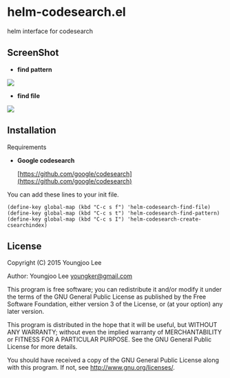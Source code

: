 # helm-codesearch.el

helm interface for codesearch

## ScreenShot

- **find pattern**
<img align="center" src="https://raw.github.com/youngker/helm-codesearchh.el/master/helm-codesearch-pattern.png">

- **find file**
<img align="center" src="https://raw.github.com/youngker/helm-codesearch.el/master/helm-codesearch-file.png">

## Installation

Requirements

- **Google codesearch**

  [https://github.com/google/codesearch](https://github.com/google/codesearch)


You can add these lines to your init file.

```elisp
(define-key global-map (kbd "C-c s f") 'helm-codesearch-find-file)
(define-key global-map (kbd "C-c s t") 'helm-codesearch-find-pattern)
(define-key global-map (kbd "C-c s I") 'helm-codesearch-create-csearchindex)
```

## License

Copyright (C) 2015 Youngjoo Lee

Author: Youngjoo Lee <youngker@gmail.com>

This program is free software; you can redistribute it and/or modify
it under the terms of the GNU General Public License as published by
the Free Software Foundation, either version 3 of the License, or
(at your option) any later version.

This program is distributed in the hope that it will be useful,
but WITHOUT ANY WARRANTY; without even the implied warranty of
MERCHANTABILITY or FITNESS FOR A PARTICULAR PURPOSE.  See the
GNU General Public License for more details.

You should have received a copy of the GNU General Public License
along with this program.  If not, see <http://www.gnu.org/licenses/>.
